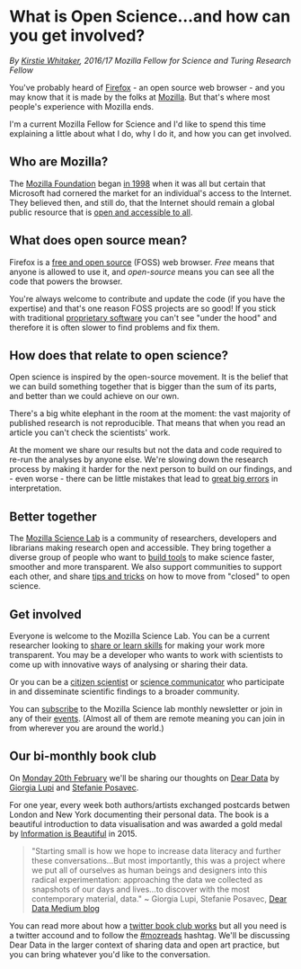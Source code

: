 # What is Open Science...and how can you get involved?

*By [Kirstie Whitaker](https://www.turing.ac.uk/research-fellows/), 2016/17 Mozilla Fellow for Science and Turing Research Fellow*

You've probably heard of [Firefox](https://www.mozilla.org/en-GB/firefox/products/) - an open source web browser - and you may know that it is made by the folks at [Mozilla](https://www.mozilla.org/en-GB/). But that's where most people's experience with Mozilla ends.

I'm a current Mozilla Fellow for Science and I'd like to spend this time explaining a little about what I do, why I do it, and how you can get involved.

## Who are Mozilla?

The [Mozilla Foundation](https://www.mozilla.org/en-US/foundation/) began [in 1998](https://air.mozilla.org/code-rush/) when it was all but certain that Microsoft had cornered the market for an individual's access to the Internet. They believed then, and still do, that the Internet should remain a global public resource that is [open and accessible to all](https://www.mozilla.org/en-GB/about/manifesto/).

## What does open source mean?

Firefox is a [free and open source](https://en.wikipedia.org/wiki/Free_and_open-source_software) (FOSS) web browser. *Free* means that anyone is allowed to use it, and *open-source* means you can see all the code that powers the browser.

You're always welcome to contribute and update the code (if you have the expertise) and that's one reason FOSS projects are so good! If you stick with traditional [proprietary software](https://en.wikipedia.org/wiki/Proprietary_software) you can't see "under the hood" and therefore it is often slower to find problems and fix them.

## How does that relate to open science?

Open science is inspired by the open-source movement. It is the belief that we can build something together that is bigger than the sum of its parts, and better than we could achieve on our own.

There's a big white elephant in the room at the moment: the vast majority of published research is not reproducible. That means that when you read an article you can't check the scientists' work.

At the moment we share our results but not the data and code required to re-run the analyses by anyone else. We're slowing down the research process by making it harder for the next person to build on our findings, and - even worse - there can be little mistakes that lead to [great big errors](http://www.newyorker.com/news/john-cassidy/the-reinhart-and-rogoff-controversy-a-summing-up) in interpretation.

## Better together

The [Mozilla Science Lab](https://science.mozilla.org/) is a community of researchers, developers and librarians making research open and accessible. They bring together a diverse group of people who want to [build tools](https://science.mozilla.org/projects) to make science faster, smoother and more transparent. We also support communities to support each other, and share [tips and tricks](https://science.mozilla.org/resources) on how to move from "closed" to open science.


## Get involved

Everyone is welcome to the Mozilla Science Lab. You can be a current researcher looking to [share or learn skills](https://science.mozilla.org/programs/studygroups) for making your work more transparent. You may be a developer who wants to work with scientists to come up with innovative ways of analysing or sharing their data.

Or you can be a [citizen scientist](https://www.britishscienceassociation.org/citizen-science) or [science communicator](https://www.theguardian.com/science/blog/2014/oct/10/science-communicators-quantum-physics-granny) who participate in and disseminate scientific findings to a broader community.

You can [subscribe](http://tinyletter.com/sciencelab) to the Mozilla Science lab monthly newsletter or join in any of their [events](https://science.mozilla.org/programs/events/). (Almost all of them are remote meaning you can join in from wherever you are around the world.)

## Our bi-monthly book club

On [Monday 20th February](https://science.mozilla.org/programs/events/bc-february-2016) we'll be sharing our thoughts on [Dear Data](http://www.dear-data.com/) by [Giorgia Lupi](http://giorgialupi.com/) and [Stefanie Posavec](http://www.stefanieposavec.co.uk/).

For one year, every week both authors/artists exchanged postcards betwen London and New York documenting their personal data. The book is a beautiful introduction to data visualisation and was awarded a gold medal by [Information is Beautiful](http://www.informationisbeautiful.net/2015/information-is-beautiful-awards-winners-2015/) in 2015.   

> "Starting small is how we hope to increase data literacy and further these conversations…But most importantly, this was a project where we put all of ourselves as human beings and designers into this radical experimentation: approaching the data we collected as snapshots of our days and lives…to discover with the most contemporary material, data." ~ Giorgia Lupi, Stefanie Posavec, [Dear Data Medium blog](https://medium.com/@giorgialupi/dear-data-has-been-acquired-by-moma-but-this-isnt-what-we-are-most-excited-about-bdaa3376d9db#.jeip21tpy)

You can read more about how a [twitter book club works](https://science.mozilla.org/blog/how-do-twitter-book-clubs-work) but all you need is a twitter accound and to follow the [#mozreads](https://twitter.com/search?f=tweets&vertical=default&q=%23mozreads) hashtag. We'll be discussing Dear Data in the larger context of sharing data and open art practice, but you can bring whatever you'd like to the conversation.

